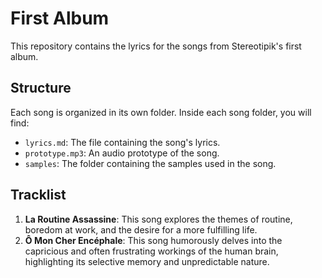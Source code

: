 # First Album

This repository contains the lyrics for the songs from Stereotipik's first album.

## Structure

Each song is organized in its own folder. Inside each song folder, you will find:

- `lyrics.md`: The file containing the song's lyrics.
- `prototype.mp3`: An audio prototype of the song.
- `samples`: The folder containing the samples used in the song.

## Tracklist

1. **La Routine Assassine**: This song explores the themes of routine, boredom at work, and the desire for a more fulfilling life.
1. **Ô Mon Cher Encéphale**: This song humorously delves into the capricious and often frustrating workings of the human brain, highlighting its selective memory and unpredictable nature.

